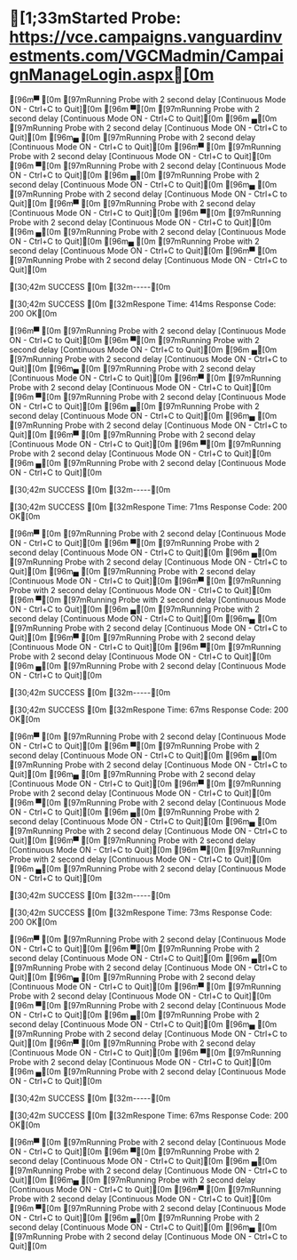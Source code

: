 
# [1;33mStarted Probe: https://vce.campaigns.vanguardinvestments.com/VGCMadmin/CampaignManageLogin.aspx[0m

[96m▀ [0m [97mRunning Probe with 2 second delay 	[Continuous Mode ON - Ctrl+C to Quit][0m[96m ▀[0m [97mRunning Probe with 2 second delay 	[Continuous Mode ON - Ctrl+C to Quit][0m[96m ▄[0m [97mRunning Probe with 2 second delay 	[Continuous Mode ON - Ctrl+C to Quit][0m[96m▄ [0m [97mRunning Probe with 2 second delay 	[Continuous Mode ON - Ctrl+C to Quit][0m[96m▀ [0m [97mRunning Probe with 2 second delay 	[Continuous Mode ON - Ctrl+C to Quit][0m[96m ▀[0m [97mRunning Probe with 2 second delay 	[Continuous Mode ON - Ctrl+C to Quit][0m[96m ▄[0m [97mRunning Probe with 2 second delay 	[Continuous Mode ON - Ctrl+C to Quit][0m[96m▄ [0m [97mRunning Probe with 2 second delay 	[Continuous Mode ON - Ctrl+C to Quit][0m[96m▀ [0m [97mRunning Probe with 2 second delay 	[Continuous Mode ON - Ctrl+C to Quit][0m[96m ▀[0m [97mRunning Probe with 2 second delay 	[Continuous Mode ON - Ctrl+C to Quit][0m[96m ▄[0m [97mRunning Probe with 2 second delay 	[Continuous Mode ON - Ctrl+C to Quit][0m[96m▄ [0m [97mRunning Probe with 2 second delay 	[Continuous Mode ON - Ctrl+C to Quit][0m[96m▀ [0m [97mRunning Probe with 2 second delay 	[Continuous Mode ON - Ctrl+C to Quit][0m                                                                                [30;42m SUCCESS [0m [32m-----[0m                                                                                [30;42m SUCCESS [0m [32mRespone Time: 414ms	Response Code: 200 OK[0m
[96m▀ [0m [97mRunning Probe with 2 second delay 	[Continuous Mode ON - Ctrl+C to Quit][0m[96m ▀[0m [97mRunning Probe with 2 second delay 	[Continuous Mode ON - Ctrl+C to Quit][0m[96m ▄[0m [97mRunning Probe with 2 second delay 	[Continuous Mode ON - Ctrl+C to Quit][0m[96m▄ [0m [97mRunning Probe with 2 second delay 	[Continuous Mode ON - Ctrl+C to Quit][0m[96m▀ [0m [97mRunning Probe with 2 second delay 	[Continuous Mode ON - Ctrl+C to Quit][0m[96m ▀[0m [97mRunning Probe with 2 second delay 	[Continuous Mode ON - Ctrl+C to Quit][0m[96m ▄[0m [97mRunning Probe with 2 second delay 	[Continuous Mode ON - Ctrl+C to Quit][0m[96m▄ [0m [97mRunning Probe with 2 second delay 	[Continuous Mode ON - Ctrl+C to Quit][0m[96m▀ [0m [97mRunning Probe with 2 second delay 	[Continuous Mode ON - Ctrl+C to Quit][0m[96m ▀[0m [97mRunning Probe with 2 second delay 	[Continuous Mode ON - Ctrl+C to Quit][0m[96m ▄[0m [97mRunning Probe with 2 second delay 	[Continuous Mode ON - Ctrl+C to Quit][0m                                                                                [30;42m SUCCESS [0m [32m-----[0m                                                                                [30;42m SUCCESS [0m [32mRespone Time: 71ms	Response Code: 200 OK[0m
[96m▀ [0m [97mRunning Probe with 2 second delay 	[Continuous Mode ON - Ctrl+C to Quit][0m[96m ▀[0m [97mRunning Probe with 2 second delay 	[Continuous Mode ON - Ctrl+C to Quit][0m[96m ▄[0m [97mRunning Probe with 2 second delay 	[Continuous Mode ON - Ctrl+C to Quit][0m[96m▄ [0m [97mRunning Probe with 2 second delay 	[Continuous Mode ON - Ctrl+C to Quit][0m[96m▀ [0m [97mRunning Probe with 2 second delay 	[Continuous Mode ON - Ctrl+C to Quit][0m[96m ▀[0m [97mRunning Probe with 2 second delay 	[Continuous Mode ON - Ctrl+C to Quit][0m[96m ▄[0m [97mRunning Probe with 2 second delay 	[Continuous Mode ON - Ctrl+C to Quit][0m[96m▄ [0m [97mRunning Probe with 2 second delay 	[Continuous Mode ON - Ctrl+C to Quit][0m[96m▀ [0m [97mRunning Probe with 2 second delay 	[Continuous Mode ON - Ctrl+C to Quit][0m[96m ▀[0m [97mRunning Probe with 2 second delay 	[Continuous Mode ON - Ctrl+C to Quit][0m[96m ▄[0m [97mRunning Probe with 2 second delay 	[Continuous Mode ON - Ctrl+C to Quit][0m                                                                                [30;42m SUCCESS [0m [32m-----[0m                                                                                [30;42m SUCCESS [0m [32mRespone Time: 67ms	Response Code: 200 OK[0m
[96m▀ [0m [97mRunning Probe with 2 second delay 	[Continuous Mode ON - Ctrl+C to Quit][0m[96m ▀[0m [97mRunning Probe with 2 second delay 	[Continuous Mode ON - Ctrl+C to Quit][0m[96m ▄[0m [97mRunning Probe with 2 second delay 	[Continuous Mode ON - Ctrl+C to Quit][0m[96m▄ [0m [97mRunning Probe with 2 second delay 	[Continuous Mode ON - Ctrl+C to Quit][0m[96m▀ [0m [97mRunning Probe with 2 second delay 	[Continuous Mode ON - Ctrl+C to Quit][0m[96m ▀[0m [97mRunning Probe with 2 second delay 	[Continuous Mode ON - Ctrl+C to Quit][0m[96m ▄[0m [97mRunning Probe with 2 second delay 	[Continuous Mode ON - Ctrl+C to Quit][0m[96m▄ [0m [97mRunning Probe with 2 second delay 	[Continuous Mode ON - Ctrl+C to Quit][0m[96m▀ [0m [97mRunning Probe with 2 second delay 	[Continuous Mode ON - Ctrl+C to Quit][0m[96m ▀[0m [97mRunning Probe with 2 second delay 	[Continuous Mode ON - Ctrl+C to Quit][0m[96m ▄[0m [97mRunning Probe with 2 second delay 	[Continuous Mode ON - Ctrl+C to Quit][0m                                                                                [30;42m SUCCESS [0m [32m-----[0m                                                                                [30;42m SUCCESS [0m [32mRespone Time: 73ms	Response Code: 200 OK[0m
[96m▀ [0m [97mRunning Probe with 2 second delay 	[Continuous Mode ON - Ctrl+C to Quit][0m[96m ▀[0m [97mRunning Probe with 2 second delay 	[Continuous Mode ON - Ctrl+C to Quit][0m[96m ▄[0m [97mRunning Probe with 2 second delay 	[Continuous Mode ON - Ctrl+C to Quit][0m[96m▄ [0m [97mRunning Probe with 2 second delay 	[Continuous Mode ON - Ctrl+C to Quit][0m[96m▀ [0m [97mRunning Probe with 2 second delay 	[Continuous Mode ON - Ctrl+C to Quit][0m[96m ▀[0m [97mRunning Probe with 2 second delay 	[Continuous Mode ON - Ctrl+C to Quit][0m[96m ▄[0m [97mRunning Probe with 2 second delay 	[Continuous Mode ON - Ctrl+C to Quit][0m[96m▄ [0m [97mRunning Probe with 2 second delay 	[Continuous Mode ON - Ctrl+C to Quit][0m[96m▀ [0m [97mRunning Probe with 2 second delay 	[Continuous Mode ON - Ctrl+C to Quit][0m[96m ▀[0m [97mRunning Probe with 2 second delay 	[Continuous Mode ON - Ctrl+C to Quit][0m[96m ▄[0m [97mRunning Probe with 2 second delay 	[Continuous Mode ON - Ctrl+C to Quit][0m                                                                                [30;42m SUCCESS [0m [32m-----[0m                                                                                [30;42m SUCCESS [0m [32mRespone Time: 67ms	Response Code: 200 OK[0m
[96m▀ [0m [97mRunning Probe with 2 second delay 	[Continuous Mode ON - Ctrl+C to Quit][0m[96m ▀[0m [97mRunning Probe with 2 second delay 	[Continuous Mode ON - Ctrl+C to Quit][0m[96m ▄[0m [97mRunning Probe with 2 second delay 	[Continuous Mode ON - Ctrl+C to Quit][0m[96m▄ [0m [97mRunning Probe with 2 second delay 	[Continuous Mode ON - Ctrl+C to Quit][0m[96m▀ [0m [97mRunning Probe with 2 second delay 	[Continuous Mode ON - Ctrl+C to Quit][0m[96m ▀[0m [97mRunning Probe with 2 second delay 	[Continuous Mode ON - Ctrl+C to Quit][0m[96m ▄[0m [97mRunning Probe with 2 second delay 	[Continuous Mode ON - Ctrl+C to Quit][0m[96m▄ [0m [97mRunning Probe with 2 second delay 	[Continuous Mode ON - Ctrl+C to Quit][0m